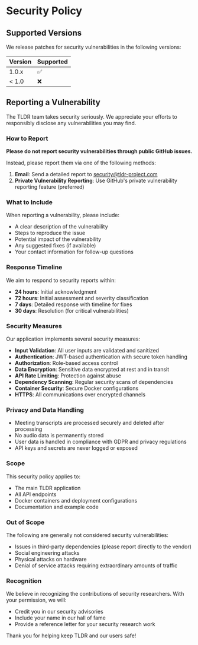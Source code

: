 # Security Policy

## Supported Versions

We release patches for security vulnerabilities in the following versions:

| Version | Supported          |
| ------- | ------------------ |
| 1.0.x   | :white_check_mark: |
| < 1.0   | :x:                |

## Reporting a Vulnerability

The TLDR team takes security seriously. We appreciate your efforts to responsibly disclose any vulnerabilities you may find.

### How to Report

**Please do not report security vulnerabilities through public GitHub issues.**

Instead, please report them via one of the following methods:

1. **Email**: Send a detailed report to security@tldr-project.com
2. **Private Vulnerability Reporting**: Use GitHub's private vulnerability reporting feature (preferred)

### What to Include

When reporting a vulnerability, please include:

- A clear description of the vulnerability
- Steps to reproduce the issue
- Potential impact of the vulnerability
- Any suggested fixes (if available)
- Your contact information for follow-up questions

### Response Timeline

We aim to respond to security reports within:

- **24 hours**: Initial acknowledgment
- **72 hours**: Initial assessment and severity classification
- **7 days**: Detailed response with timeline for fixes
- **30 days**: Resolution (for critical vulnerabilities)

### Security Measures

Our application implements several security measures:

- **Input Validation**: All user inputs are validated and sanitized
- **Authentication**: JWT-based authentication with secure token handling
- **Authorization**: Role-based access control
- **Data Encryption**: Sensitive data encrypted at rest and in transit
- **API Rate Limiting**: Protection against abuse
- **Dependency Scanning**: Regular security scans of dependencies
- **Container Security**: Secure Docker configurations
- **HTTPS**: All communications over encrypted channels

### Privacy and Data Handling

- Meeting transcripts are processed securely and deleted after processing
- No audio data is permanently stored
- User data is handled in compliance with GDPR and privacy regulations
- API keys and secrets are never logged or exposed

### Scope

This security policy applies to:

- The main TLDR application
- All API endpoints
- Docker containers and deployment configurations
- Documentation and example code

### Out of Scope

The following are generally not considered security vulnerabilities:

- Issues in third-party dependencies (please report directly to the vendor)
- Social engineering attacks
- Physical attacks on hardware
- Denial of service attacks requiring extraordinary amounts of traffic

### Recognition

We believe in recognizing the contributions of security researchers. With your permission, we will:

- Credit you in our security advisories
- Include your name in our hall of fame
- Provide a reference letter for your security research work

Thank you for helping keep TLDR and our users safe!
